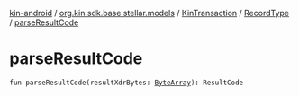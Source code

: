 [kin-android](../../../index.md) / [org.kin.sdk.base.stellar.models](../../index.md) / [KinTransaction](../index.md) / [RecordType](index.md) / [parseResultCode](./parse-result-code.md)

# parseResultCode

`fun parseResultCode(resultXdrBytes: `[`ByteArray`](https://kotlinlang.org/api/latest/jvm/stdlib/kotlin/-byte-array/index.html)`): ResultCode`